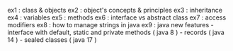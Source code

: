 

ex1 : class & objects
ex2 : object's concepts & principles
ex3 : inheritance
ex4 : variables
ex5 : methods
ex6 : interface vs abstract class
ex7 : access modifiers
ex8 : how to manage strings in java
ex9 : java new features
        - interface with default, static and private methods ( java 8 )
        - records ( java 14 )
        - sealed classes ( java 17 )
        

